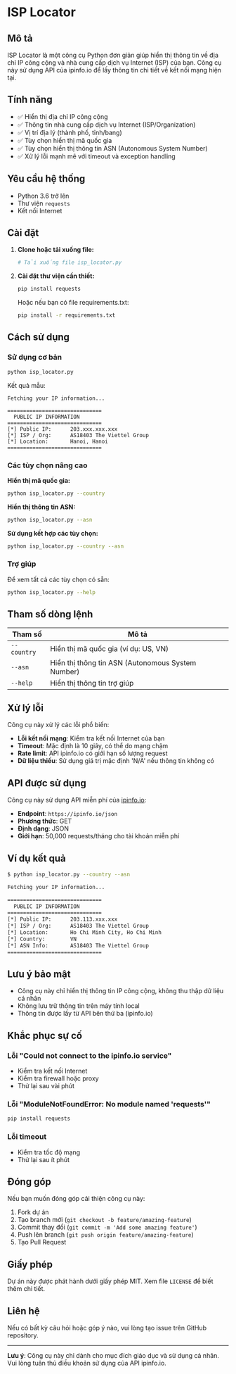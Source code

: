 # ISP Locator

## Mô tả

ISP Locator là một công cụ Python đơn giản giúp hiển thị thông tin về địa chỉ IP công cộng và nhà cung cấp dịch vụ Internet (ISP) của bạn. Công cụ này sử dụng API của ipinfo.io để lấy thông tin chi tiết về kết nối mạng hiện tại.

## Tính năng

- ✅ Hiển thị địa chỉ IP công cộng
- ✅ Thông tin nhà cung cấp dịch vụ Internet (ISP/Organization)
- ✅ Vị trí địa lý (thành phố, tỉnh/bang)
- ✅ Tùy chọn hiển thị mã quốc gia
- ✅ Tùy chọn hiển thị thông tin ASN (Autonomous System Number)
- ✅ Xử lý lỗi mạnh mẽ với timeout và exception handling

## Yêu cầu hệ thống

- Python 3.6 trở lên
- Thư viện `requests`
- Kết nối Internet

## Cài đặt

1. **Clone hoặc tải xuống file:**
   ```bash
   # Tải xuống file isp_locator.py
   ```

2. **Cài đặt thư viện cần thiết:**
   ```bash
   pip install requests
   ```

   Hoặc nếu bạn có file requirements.txt:
   ```bash
   pip install -r requirements.txt
   ```

## Cách sử dụng

### Sử dụng cơ bản

```bash
python isp_locator.py
```

Kết quả mẫu:
```
Fetching your IP information...

==============================
  PUBLIC IP INFORMATION
==============================
[*] Public IP:      203.xxx.xxx.xxx
[*] ISP / Org:      AS18403 The Viettel Group
[*] Location:       Hanoi, Hanoi
==============================
```

### Các tùy chọn nâng cao

**Hiển thị mã quốc gia:**
```bash
python isp_locator.py --country
```

**Hiển thị thông tin ASN:**
```bash
python isp_locator.py --asn
```

**Sử dụng kết hợp các tùy chọn:**
```bash
python isp_locator.py --country --asn
```

### Trợ giúp

Để xem tất cả các tùy chọn có sẵn:
```bash
python isp_locator.py --help
```

## Tham số dòng lệnh

| Tham số | Mô tả |
|---------|-------|
| `--country` | Hiển thị mã quốc gia (ví dụ: US, VN) |
| `--asn` | Hiển thị thông tin ASN (Autonomous System Number) |
| `--help` | Hiển thị thông tin trợ giúp |

## Xử lý lỗi

Công cụ này xử lý các lỗi phổ biến:

- **Lỗi kết nối mạng**: Kiểm tra kết nối Internet của bạn
- **Timeout**: Mặc định là 10 giây, có thể do mạng chậm
- **Rate limit**: API ipinfo.io có giới hạn số lượng request
- **Dữ liệu thiếu**: Sử dụng giá trị mặc định 'N/A' nếu thông tin không có

## API được sử dụng

Công cụ này sử dụng API miễn phí của [ipinfo.io](https://ipinfo.io/):
- **Endpoint**: `https://ipinfo.io/json`
- **Phương thức**: GET
- **Định dạng**: JSON
- **Giới hạn**: 50,000 requests/tháng cho tài khoản miễn phí

## Ví dụ kết quả

```bash
$ python isp_locator.py --country --asn

Fetching your IP information...

==============================
  PUBLIC IP INFORMATION
==============================
[*] Public IP:      203.113.xxx.xxx
[*] ISP / Org:      AS18403 The Viettel Group
[*] Location:       Ho Chi Minh City, Ho Chi Minh
[*] Country:        VN
[*] ASN Info:       AS18403 The Viettel Group
==============================
```

## Lưu ý bảo mật

- Công cụ này chỉ hiển thị thông tin IP công cộng, không thu thập dữ liệu cá nhân
- Không lưu trữ thông tin trên máy tính local
- Thông tin được lấy từ API bên thứ ba (ipinfo.io)

## Khắc phục sự cố

### Lỗi "Could not connect to the ipinfo.io service"
- Kiểm tra kết nối Internet
- Kiểm tra firewall hoặc proxy
- Thử lại sau vài phút

### Lỗi "ModuleNotFoundError: No module named 'requests'"
```bash
pip install requests
```

### Lỗi timeout
- Kiểm tra tốc độ mạng
- Thử lại sau ít phút

## Đóng góp

Nếu bạn muốn đóng góp cải thiện công cụ này:

1. Fork dự án
2. Tạo branch mới (`git checkout -b feature/amazing-feature`)
3. Commit thay đổi (`git commit -m 'Add some amazing feature'`)
4. Push lên branch (`git push origin feature/amazing-feature`)
5. Tạo Pull Request

## Giấy phép

Dự án này được phát hành dưới giấy phép MIT. Xem file `LICENSE` để biết thêm chi tiết.

## Liên hệ

Nếu có bất kỳ câu hỏi hoặc góp ý nào, vui lòng tạo issue trên GitHub repository.

---

**Lưu ý**: Công cụ này chỉ dành cho mục đích giáo dục và sử dụng cá nhân. Vui lòng tuân thủ điều khoản sử dụng của API ipinfo.io.
